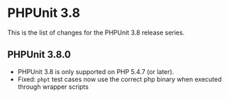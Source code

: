 PHPUnit 3.8
===========

This is the list of changes for the PHPUnit 3.8 release series.

PHPUnit 3.8.0
-------------

* PHPUnit 3.8 is only supported on PHP 5.4.7 (or later).
* Fixed: `phpt` test cases now use the correct php binary when executed through wrapper scripts

